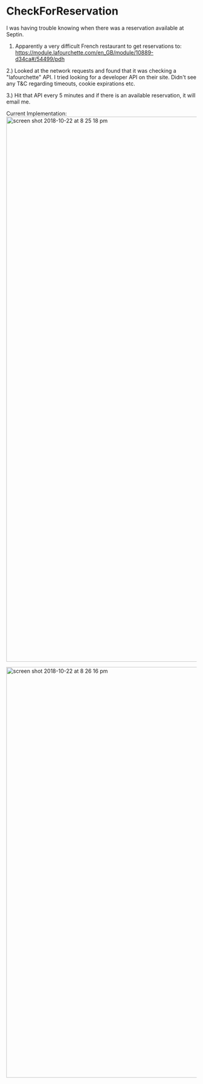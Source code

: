 # CheckForReservation
I was having trouble knowing when there was a reservation available at Septin. 

1) Apparently a very difficult French restaurant to get reservations to: https://module.lafourchette.com/en_GB/module/10889-d34ca#/54499/pdh

2.) Looked at the network requests and found that it was checking a "lafourchette" API. I tried looking for a developer API on their site. Didn't see any T&C regarding timeouts, cookie expirations etc.

3.) Hit that API every 5 minutes and if there is an available reservation, it will email me.

Current Implementation:
<img width="1440" alt="screen shot 2018-10-22 at 8 25 18 pm" src="https://user-images.githubusercontent.com/11032490/47333702-c1a30880-d638-11e8-93b9-030fe189bf9c.png">

<img width="1085" alt="screen shot 2018-10-22 at 8 26 16 pm" src="https://user-images.githubusercontent.com/11032490/47333703-c23b9f00-d638-11e8-8800-df341266b05c.png">
